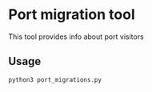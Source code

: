 # Port migration tool

This tool provides info about port visitors

## Usage

```bash
python3 port_migrations.py
```